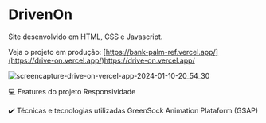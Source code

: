  # DrivenOn
 
Site desenvolvido em HTML, CSS e Javascript.

Veja o projeto em produção: [https://bank-palm-ref.vercel.app/](https://drive-on.vercel.app/)https://drive-on.vercel.app/

![screencapture-drive-on-vercel-app-2024-01-10-20_54_30](https://github.com/kamilalmeida/DriveOn/assets/87664619/15f29f5e-9a27-4729-bbb3-3c9acc1ff4ee)


💻 Features do projeto
Responsividade

✔️ Técnicas e tecnologias utilizadas
GreenSock Animation Plataform (GSAP)
